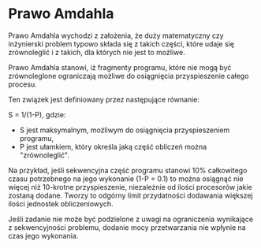 # Prawo Amdahla

Prawo Amdahla wychodzi z założenia, że duży matematyczny czy inżynierski problem typowo składa się z takich części, które udaje się zrównoleglić i z takich, dla których nie jest to możliwe. 

Prawo Amdahla stanowi, iż fragmenty programu, które nie mogą być zrównoleglone ograniczają możliwe do osiągnięcia przyspieszenie całego procesu. 

Ten związek jest definiowany przez następujące równanie: 

S = 1/(1-P), 
gdzie: 
* S jest maksymalnym, możliwym do osiągnięcia przyspieszeniem programu, 
* P jest ułamkiem, który określa jaką część obliczeń można "zrównoleglić". 


Na przykład, jeśli sekwencyjna część programu stanowi 10% całkowitego czasu potrzebnego na jego wykonanie (1-P = 0.1) to można osiągnąć nie więcej niż 10-krotne przyspieszenie, niezależnie od ilości procesorów jakie zostaną dodane. Tworzy to odgórny limit przydatności dodawania większej ilości jednostek obliczeniowych. 

Jeśli zadanie nie może być podzielone z uwagi na ograniczenia wynikające z sekwencyjności problemu, dodanie mocy przetwarzania nie wpłynie na czas jego wykonania.